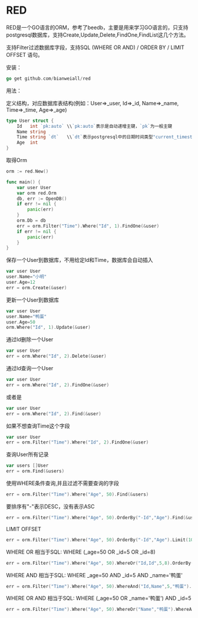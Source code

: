 RED
====

RED是一个GO语言的ORM，参考了beedb，主要是用来学习GO语言的，只支持postgresql数据库，支持Create,Update,Delete,FindOne,FindList这几个方法。

支持Filter过滤数据库字段，支持SQL (WHERE OR AND) / ORDER BY / LIMIT OFFSET 语句。

安装：
```go
go get github.com/bianweiall/red
```

用法：

定义结构，对应数据库表结构(例如：User=>_user, Id=>_id, Name=>_name, Time=>_time, Age=>_age)
```go
type User struct {
    Id   int `pk:auto` \\`pk:auto`表示是自动递增主键，`pk`为一般主键
    Name string
	Time string `dt`   \\`dt`表示postgresql中的日期时间类型"current_timestamp"
	Age  int
}
```

取得Orm
```go
orm := red.New()
```

```go
func main() {
    var user User
	var orm red.Orm
	db, err := OpenDB()
	if err != nil {
		panic(err)
	}
	orm.Db = db
	err = orm.Filter("Time").Where("Id", 1).FindOne(&user)
	if err != nil {
		panic(err)
	}
}
```

保存一个User到数据库，不用给定Id和Time，数据库会自动插入
```go
var user User
user.Name="小明"
user.Age=12
err = orm.Create(&user)
```

更新一个User到数据库
```go
var user User
user.Name="鸭蛋"
user.Age=50
orm.Where("Id", 1).Update(&user)
```

通过Id删除一个User
```go
var user User
err = orm.Where("Id", 2).Delete(&user)
```

通过Id查询一个User
```go
var user User
err = orm.Where("Id", 2).FindOne(&user)
```
或者是
```go
var user User
err = orm.Where("Id", 2).Find(&user)
```

如果不想查询Time这个字段
```go
var user User
err = orm.Filter("Time").Where("Id", 2).FindOne(&user)
```

查询User所有记录
```go
var users []User
err = orm.Find(&users)
```
使用WHERE条件查询,并且过滤不需要查询的字段
```go
err = orm.Filter("Time").Where("Age", 50).Find(&users)
```
要排序有"-"表示DESC，没有表示ASC
```go
err = orm.Filter("Time").Where("Age", 50).OrderBy("-Id","Age").Find(&users)
```
LIMIT OFFSET
```go
err = orm.Filter("Time").Where("Age", 50).OrderBy("-Id","Age").Limit(10).Offset(5).Find(&users)
```
WHERE OR 相当于SQL: WHERE (_age=50 OR _id=5 OR _id=8)
```go
err = orm.Filter("Time").Where("Age", 50).WhereOr("Id,Id",5,8).OrderBy("-Id","Age").Limit(10).Offset(5).Find(&users)
```
WHERE AND 相当于SQL: WHERE _age=50 AND _id=5 AND _name='鸭蛋'
```go
err = orm.Filter("Time").Where("Age", 50).WhereAnd("Id,Name",5,"鸭蛋").OrderBy("-Id","Age").Limit(10).Offset(5).Find(&users)
```
WHERE OR AND 相当于SQL: WHERE (_age=50 OR _name='鸭蛋') AND _id=5
```go
err = orm.Filter("Time").Where("Age", 50).WhereOr("Name","鸭蛋").WhereAnd("Id",5).OrderBy("-Id","Age").Limit(10).Offset(5).Find(&users)
```

